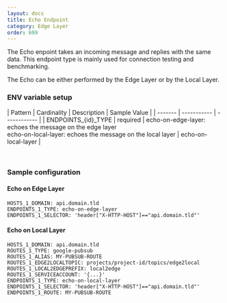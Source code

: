 ```yaml
---
layout: docs
title: Echo Endpoint
category: Edge Layer
order: 699
---
```


The Echo enpoint takes an incoming message and replies with the same data. This endpoint type is mainly used for connection testing and benchmarking.

The Echo can be either performed by the Edge Layer or by the Local Layer.

### ENV variable setup

| Pattern | Cardinality | Description | Sample Value |
| ------- | ----------- | ------------ |
| ENDPOINTS_{id}_TYPE | required | echo-on-edge-layer: echoes the message on the edge layer<br>echo-on-local-layer: echoes the message on the local layer | echo-on-local-layer |

<br>

### Sample configuration

#### Echo on Edge Layer

    HOSTS_1_DOMAIN: api.domain.tld
    ENDPOINTS_1_TYPE: echo-on-edge-layer
    ENDPOINTS_1_SELECTOR: 'header["X-HTTP-HOST"]=="api.domain.tld"'

#### Echo on Local Layer

    HOSTS_1_DOMAIN: api.domain.tld
    ROUTES_1_TYPE: google-pubsub
    ROUTES_1_ALIAS: MY-PUBSUB-ROUTE
    ROUTES_1_EDGE2LOCALTOPIC: projects/project-id/topics/edge2local
    ROUTES_1_LOCAL2EDGEPREFIX: local2edge
    ROUTES_1_SERVICEACCOUNT: '{...}'
    ENDPOINTS_1_TYPE: echo-on-local-layer
    ENDPOINTS_1_SELECTOR: 'header["X-HTTP-HOST"]=="api.domain.tld"'
    ENDPOINTS_1_ROUTE: MY-PUBSUB-ROUTE

<style>
td, th {
    border: 1px solid var(--secondary);
    padding: 0.5em;
}
</style>